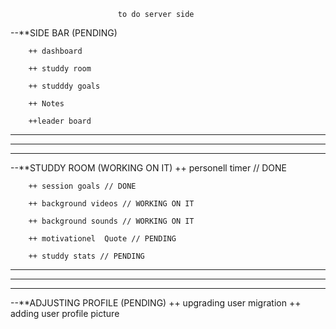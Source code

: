                             to do server side
 --**SIDE BAR (PENDING)

        ++ dashboard

        ++ studdy room

        ++ studddy goals

        ++ Notes

        ++leader board
_____________________________________________________________________________________________________________

-------------------------------------------------------------------------------------------------------------
___________________________________________________________________________________________________________
 --**STUDDY ROOM  (WORKING ON IT)
        ++ personell timer //  DONE
    
        ++ session goals // DONE
    
        ++ background videos // WORKING ON IT
    
        ++ background sounds // WORKING ON IT
    
        ++ motivationel  Quote // PENDING 
    
        ++ studdy stats // PENDING
_____________________________________________________________________________________________________________

-------------------------------------------------------------------------------------------------------------
___________________________________________________________________________________________________________

 --**ADJUSTING PROFILE (PENDING)
         ++ upgrading user migration
         ++ adding user profile picture
         